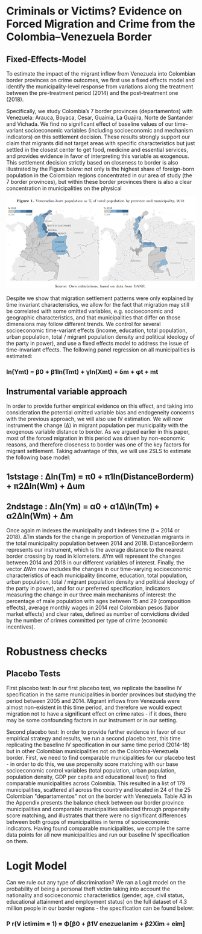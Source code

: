 # Criminals or Victims? Evidence on Forced Migration and Crime from the Colombia–Venezuela Border

## Fixed-Effects-Model 

To estimate the impact of the migrant inflow from Venezuela into Colombian border provinces on crime outcomes,
we first use a fixed effects model and identify the municipality-level response from variations along the treatment
between the pre-treatment period (2014) and the post-treatment one (2018).

Specifically, we study Colombia’s 7 border provinces (departamentos) with Venezuela: Arauca, Boyaca,
Cesar, Guainia, La Guajira, Norte de Santander and Vichada. We find no significant effect of baseline values of our time-variant socioeconomic variables (including
socioeconomic and mechanism indicators) on this settlement decision. These results strongly support our claim
that migrants did not target areas with specific characteristics but just settled in the closest center to get food,
medicine and essential services, and provides evidence in favor of interpreting this variable as exogenous. This
settlement decision strictly based on closeness to border is also illustrated by the Figure below: not only is the
highest share of foreign-born population in the Colombian regions concentrated in our area of study (the 7 border
provinces), but within these border provinces there is also a clear concentration in municipalities on the physical

<img src = "https://github.com/ktnegron/Fixed-Effects-Model-STATA/blob/main/Variation_border.PNG?raw=true" style="width:200px, height: 100px"/>

Despite we show that migration settlement patterns were only explained by time invariant
characteristics, we allow for the fact that migration may still be correlated with some omitted variables, e.g.
socioeconomic and geographic characteristics, and that municipalities that differ on those dimensions may follow
different trends. We control for several socioeconomic time-variant effects (income, education, total
population, urban population, total / migrant population density and political ideology of the party in power),
and use a fixed effects model to address the issue of time-invariant effects. The following panel regression on all municipalities is estimated:
### ln(Ymt) = β0 + β1ln(Tmt) + γln(Xmt) + δm + φt + mt

## Instrumental variable approach
In order to provide further empirical evidence on this effect, and taking into consideration the potential omitted
variable bias and endogeneity concerns with the previous approach, we will also use IV estimation. We will now
instrument the change (∆) in migrant population per municipality with the exogenous variable distance to border.
As we argued earlier in this paper, most of the forced migration in this period was driven by non-economic
reasons, and therefore closeness to border was one of the key factors for migrant settlement. Taking advantage of
this, we will use 2SLS to estimate the following base model:

## 1ststage : ∆ln(Tm) = π0 + π1ln(DistanceBorderm) + π2∆ln(Wm) + ∆um
## 2ndstage : ∆ln(Ym) = α0 + α1∆\ln(Tm) + α2∆ln(Wm) + ∆m

Once again m indexes the municipality and t indexes time (t = 2014 or 2018). ∆Tm stands for the change in
proportion of Venezuelan migrants in the total municipality population between 2014 and 2018. DistanceBorderm
represents our instrument, which is the average distance to the nearest border crossing by road in kilometers.
∆Ym will represent the changes between 2014 and 2018 in our different variables of interest. Finally, the vector
∆Wm now includes the changes in our time-varying socioeconomic characteristics of each municipality (income,
education, total population, urban population, total / migrant population density and political ideology of the
party in power), and for our preferred specification, indicators measuring the change in our three main mechanisms
of interest: the percentage of male population with ages between 15 and 29 (composition effects), average monthly
wages in 2014 real Colombian pesos (labor market effects) and clear rates, defined as number of convictions divided
by the number of crimes committed per type of crime (economic incentives).

# Robustness checks
## Placebo Tests
First placebo test: In our first placebo test, we replicate the baseline IV specification in the same municipalities
in border provinces but studying the period between 2005 and 2014. Migrant inflows from Venezuela were almost
non-existent in this time period, and therefore we would expect migration not to have a significant effect on crime
rates - if it does, there may be some confounding factors in our instrument or in our setting.

Second placebo test: In order to provide further evidence in favor of our empirical strategy and results, we
run a second placebo test, this time replicating the baseline IV specification in our same time period (2014-18)
but in other Colombian municipalities not on the Colombia-Venezuela border.
First, we need to find comparable municipalities for our placebo test - in order to do this, we use propensity score
matching with our base socioeconomic control variables (total population, urban population, population density,
GDP per capita and educational level) to find comparable municipalities across Colombia. This resulted in a list
of 179 municipalities, scattered all across the country and located in 24 of the 25 Colombian "departamentos" not
on the border with Venezuela. Table A3 in the Appendix presents the balance check between our border province
municipalities and comparable municipalities selected through propensity score matching, and illustrates that
there were no significant differences between both groups of municipalities in terms of socioeconomic indicators.
Having found comparable municipalities, we compile the same data points for all new municipalities and run our
baseline IV specification on them.

# Logit Model
Can we rule out any type of discrimination? We ran a Logit model on the probability of being a personal theft
victim taking into account the nationality and socioeconomic characteristics (gender, age, civil status, educational
attainment and employment status) on the full dataset of 4.3 million people in our border regions - the specification
can be found below:
### P r(V ictimim = 1) = Φ[β0 + β1V enezuelanim + β2Xim + eim]
